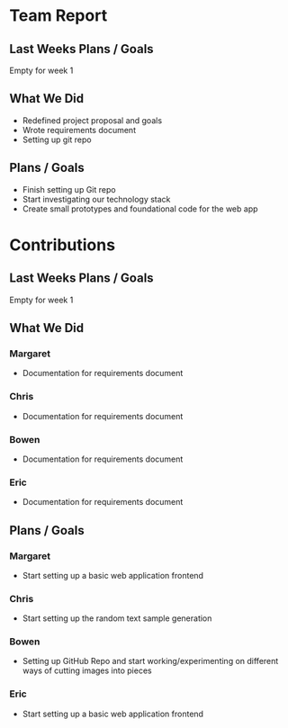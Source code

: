 # Team Report
## Last Weeks Plans / Goals
Empty for week 1
## What We Did  
- Redefined project proposal and goals  
- Wrote requirements document  
- Setting up git repo  
## Plans / Goals  
- Finish setting up Git repo  
- Start investigating our technology stack  
- Create small prototypes and foundational code for the web app  

# Contributions  
## Last Weeks Plans / Goals
Empty for week 1
## What We Did  
### Margaret  
- Documentation for requirements document  
### Chris  
- Documentation for requirements document  
### Bowen  
- Documentation for requirements document  
### Eric  
- Documentation for requirements document  
## Plans / Goals  
### Margaret  
- Start setting up a basic web application frontend  
### Chris  
- Start setting up the random text sample generation  
### Bowen  
- Setting up GitHub Repo and start working/experimenting on different ways of cutting images into pieces  
### Eric  
- Start setting up a basic web application frontend  
